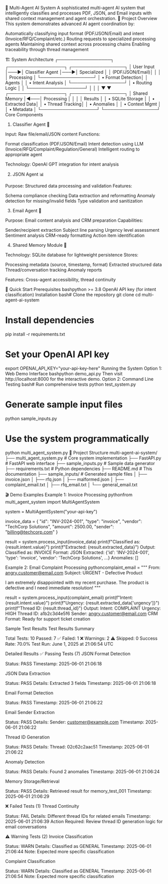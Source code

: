 🤖 Multi-Agent AI System
A sophisticated multi-agent AI system that intelligently classifies and processes PDF, JSON, and Email inputs with shared context management and agent orchestration.
🎯 Project Overview
This system demonstrates advanced AI agent coordination by:

Automatically classifying input format (PDF/JSON/Email) and intent (Invoice/RFQ/Complaint/etc.)
Routing requests to specialized processing agents
Maintaining shared context across processing chains
Enabling traceability through thread management

🏗️ System Architecture
┌─────────────────┐    ┌──────────────────┐    ┌─────────────────┐
│   User Input    │───▶│ Classifier Agent │───▶│ Specialized     │
│ (PDF/JSON/Email)│    │                  │    │ Processing      │
└─────────────────┘    │ • Format Detection│    │ Agents          │
                       │ • Intent Analysis │    └─────────────────┘
                       │ • Routing Logic  │             │
                       └──────────────────┘             │
                                │                       │
                                ▼                       ▼
                       ┌──────────────────┐    ┌─────────────────┐
                       │ Shared Memory    │◀───│ Processing      │
                       │                  │    │ Results         │
                       │ • SQLite Storage │    │ • Extracted Data│
                       │ • Thread Tracking│    │ • Anomalies     │
                       │ • Context Mgmt   │    │ • Metadata      │
                       └──────────────────┘    └─────────────────┘
Core Components
1. Classifier Agent 🧠

Input: Raw file/email/JSON content
Functions:

Format classification (PDF/JSON/Email)
Intent detection using LLM (Invoice/RFQ/Complaint/Regulation/General)
Intelligent routing to appropriate agent


Technology: OpenAI GPT integration for intent analysis

2. JSON Agent 📊

Purpose: Structured data processing and validation
Features:

Schema compliance checking
Data extraction and reformatting
Anomaly detection for missing/invalid fields
Type validation and sanitization



3. Email Agent 📧

Purpose: Email content analysis and CRM preparation
Capabilities:

Sender/recipient extraction
Subject line parsing
Urgency level assessment
Sentiment analysis
CRM-ready formatting
Action item identification



4. Shared Memory Module 💾

Technology: SQLite database for lightweight persistence
Stores:

Processing metadata (source, timestamp, format)
Extracted structured data
Thread/conversation tracking
Anomaly reports


Features: Cross-agent accessibility, thread continuity

🚀 Quick Start
Prerequisites
bashpython >= 3.8
OpenAI API key (for intent classification)
Installation
bash# Clone the repository
git clone <your-repo-url>
cd multi-agent-ai-system

# Install dependencies
pip install -r requirements.txt

# Set your OpenAI API key
export OPENAI_API_KEY="your-api-key-here"
Running the System
Option 1: Web Demo Interface
bashpython demo_api.py
Then visit http://localhost:8000 for the interactive demo.
Option 2: Command Line Testing
bash# Run comprehensive tests
python test_system.py

# Generate sample input files
python sample_inputs.py

# Use the system programmatically
python multi_agent_system.py
📁 Project Structure
multi-agent-ai-system/
├── multi_agent_system.py      # Core system implementation
├── FastAPI.py                # FastAPI web interface
├── sample_inputs.py           # Sample data generator
├── requirements.txt           # Python dependencies
├── README.md                  # This documentation
├── sample_inputs/             # Generated sample files
│   ├── invoice.json
│   ├── rfq.json
│   ├── malformed.json
│   ├── complaint_email.txt
│   ├── rfq_email.txt
│   └── general_email.txt


🎬 Demo Examples
Example 1: Invoice Processing
pythonfrom multi_agent_system import MultiAgentSystem

system = MultiAgentSystem("your-api-key")

invoice_data = {
    "id": "INV-2024-001",
    "type": "invoice", 
    "vendor": "TechCorp Solutions",
    "amount": 2500.00,
    "sender": "billing@techcorp.com"
}

result = system.process_input(invoice_data)
print(f"Classified as: {result.intent.value}")
print(f"Extracted: {result.extracted_data}")
Output:
Classified as: INVOICE
Format: JSON
Extracted: {'id': 'INV-2024-001', 'type': 'invoice', 'vendor': 'TechCorp Solutions', ...}
Anomalies: []

Example 2: Email Complaint Processing
pythoncomplaint_email = """
From: angry.customer@email.com
Subject: URGENT - Defective Product

I am extremely disappointed with my recent purchase. 
The product is defective and I need immediate resolution!
"""

result = system.process_input(complaint_email)
print(f"Intent: {result.intent.value}")
print(f"Urgency: {result.extracted_data['urgency']}")
print(f"Thread ID: {result.thread_id}")
Output:
Intent: COMPLAINT
Urgency: HIGH
Thread ID: a1b2c3d4e5f6
Sender: angry.customer@email.com
CRM Format: Ready for support ticket creation

Sample Test Results
Test Results
Summary

Total Tests: 10
Passed: 7 ✅
Failed: 1 ❌
Warnings: 2 ⚠️
Skipped: 0
Success Rate: 70.0%
Test Run: June 1, 2025 at 21:06:54 UTC

Detailed Results
✅ Passing Tests (7)
JSON Format Detection

Status: PASS
Timestamp: 2025-06-01 21:06:18

JSON Data Extraction

Status: PASS
Details: Extracted 3 fields
Timestamp: 2025-06-01 21:06:18

Email Format Detection

Status: PASS
Timestamp: 2025-06-01 21:06:22

Email Sender Extraction

Status: PASS
Details: Sender: customer@example.com
Timestamp: 2025-06-01 21:06:22

Thread ID Generation

Status: PASS
Details: Thread: 02c62c2aac51
Timestamp: 2025-06-01 21:06:22

Anomaly Detection

Status: PASS
Details: Found 2 anomalies
Timestamp: 2025-06-01 21:06:24

Memory Storage/Retrieval

Status: PASS
Details: Retrieved result for memory_test_001
Timestamp: 2025-06-01 21:06:29

❌ Failed Tests (1)
Thread Continuity

Status: FAIL
Details: Different thread IDs for related emails
Timestamp: 2025-06-01 21:06:39
Action Required: Review thread ID generation logic for email conversations

⚠️ Warning Tests (2)
Invoice Classification

Status: WARN
Details: Classified as GENERAL
Timestamp: 2025-06-01 21:06:44
Note: Expected more specific classification

Complaint Classification

Status: WARN
Details: Classified as GENERAL
Timestamp: 2025-06-01 21:06:54
Note: Expected more specific classification
